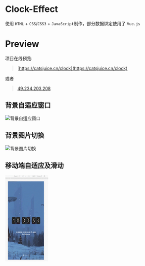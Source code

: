 # Clock-Effect

使用 `HTML` + `CSS`/`CSS3` + `JavaScript`制作，部分数据绑定使用了 `Vue.js`

# Preview

项目在线预览:

> [https://catsjuice.cn/clock](https://catsjuice.cn/clock)

或者

> [49.234.203.208](49.234.203.208)

## 背景自适应窗口

![背景自适应窗口](https://github.com/CatsJuice/JavaScript-Effects/blob/master/clcok-effect/gif-preview/adjust.gif)

## 背景图片切换
![背景图片切换](https://github.com/CatsJuice/JavaScript-Effects/blob/master/clcok-effect/gif-preview/switch.gif)

## 移动端自适应及滑动
![移动端自适应及滑动](https://github.com/CatsJuice/JavaScript-Effects/blob/master/clcok-effect/gif-preview/mobile.gif)
